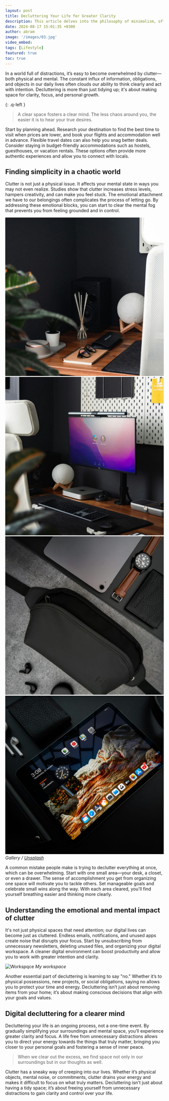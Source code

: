 ```yaml
---
layout: post
title: Decluttering Your Life for Greater Clarity
description: This article delves into the philosophy of minimalism, offering practical steps to declutter both your physical space and your mind for a more meaningful life.
date: 2024-08-17 15:01:35 +0300
author: abram
image: '/images/03.jpg'
video_embed:
tags: [Lifestyle]
featured: true
toc: true
---
```


In a world full of distractions, it’s easy to become overwhelmed by clutter—both physical and mental. The constant influx of information, obligations, and objects in our daily lives often clouds our ability to think clearly and act with intention. Decluttering is more than just tidying up; it's about making space for clarity, focus, and personal growth.

{: .q-left }
> A clear space fosters a clear mind. The less chaos around you, the easier it is to hear your true desires.

Start by planning ahead. Research your destination to find the best time to visit when prices are lower, and book your flights and accommodation well in advance. Flexible travel dates can also help you snag better deals. Consider staying in budget-friendly accommodations such as hostels, guesthouses, or vacation rentals. These options often provide more authentic experiences and allow you to connect with locals.

## Finding simplicity in a chaotic world

Clutter is not just a physical issue. It affects your mental state in ways you may not even realize. Studies show that clutter increases stress levels, hampers creativity, and can make you feel stuck. The emotional attachment we have to our belongings often complicates the process of letting go. By addressing these emotional blocks, you can start to clear the mental fog that prevents you from feeling grounded and in control.

<div class="gallery-box">
  <div class="gallery">
    <img src="/images/03-1.jpg" loading="lazy">
    <img src="/images/03-2.jpg" loading="lazy">
    <img src="/images/03-3.jpg" loading="lazy">
    <img src="/images/03-4.jpg" loading="lazy">
  </div>
  <em>Gallery / <a href="https://unsplash.com/" target="_blank">Unsplash</a></em>
</div>

A common mistake people make is trying to declutter everything at once, which can be overwhelming. Start with one small area—your desk, a closet, or even a drawer. The sense of accomplishment you get from organizing one space will motivate you to tackle others. Set manageable goals and celebrate small wins along the way. With each area cleared, you'll find yourself breathing easier and thinking more clearly.

## Understanding the emotional and mental impact of clutter

It's not just physical spaces that need attention; our digital lives can become just as cluttered. Endless emails, notifications, and unused apps create noise that disrupts your focus. Start by unsubscribing from unnecessary newsletters, deleting unused files, and organizing your digital workspace. A cleaner digital environment can boost productivity and allow you to work with greater intention and clarity.

![Workspqce]({{site.baseurl}}/images/03-5.jpg)
*My workspace*

Another essential part of decluttering is learning to say "no." Whether it’s to physical possessions, new projects, or social obligations, saying no allows you to protect your time and energy. Decluttering isn’t just about removing items from your home; it’s about making conscious decisions that align with your goals and values.

## Digital decluttering for a clearer mind

Decluttering your life is an ongoing process, not a one-time event. By gradually simplifying your surroundings and mental space, you’ll experience greater clarity and focus. A life free from unnecessary distractions allows you to direct your energy towards the things that truly matter, bringing you closer to your personal goals and fostering a sense of inner peace.

> When we clear out the excess, we find space not only in our surroundings but in our thoughts as well.

Clutter has a sneaky way of creeping into our lives. Whether it’s physical objects, mental noise, or commitments, clutter drains your energy and makes it difficult to focus on what truly matters. Decluttering isn't just about having a tidy space; it’s about freeing yourself from unnecessary distractions to gain clarity and control over your life.
